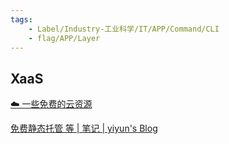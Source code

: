 ```yaml
---
tags:
    - Label/Industry-工业科学/IT/APP/Command/CLI
    - flag/APP/Layer
---
```


## XaaS

[☁️ 一些免费的云资源](https://gist.github.com/imba-tjd/d73258f0817255dbe77d64d40d985e76)

[免费静态托管 等 | 笔记 | yiyun's Blog](https://moeci.com/posts/%E5%88%86%E7%B1%BB-Web/%E5%85%8D%E8%B4%B9%E9%9D%99%E6%80%81%E6%89%98%E7%AE%A1-notebook/)